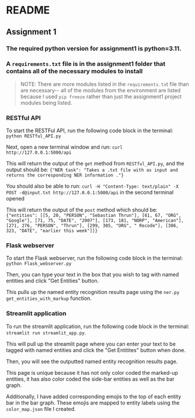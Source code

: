 # README
## Assignment 1

### The required python version for assignment1 is python=3.11.

### A `requirements.txt` file is in the assignment1 folder that contains all of the necessary modules to install
> NOTE: There are more modules listed in the `requirements.tx`t file than are necessary-- all of the modules from the environment are listed because I used `pip freeze` rather than just the assignment1 project modules being listed.

### RESTful API
To start the RESTFul API, run the following code block in the terminal: `python RESTful_API.py`  

Next, open a new terminal window and run: `curl http://127.0.0.1:5000/api`  

This will return the output of the `get` method from `RESTful_API.py`, and the output should be: `{"NER task": "Takes a .txt file with as input and returns the corresponding NER information
."}`  

You should also be able to run: `curl -H "Content-Type: text/plain" -X POST -d@input.txt http://127.0.0.1:5000/api` in the second terminal opened  

This will return the output of the `post` method which should be: `{"entities": [[5, 20, "PERSON", "Sebastian Thrun"], [61, 67, "ORG", "Google"], [71, 75, "DATE", "2007"], [173, 181, "NORP", "American"], [271, 276, "PERSON", "Thrun"], [299, 305, "ORG", "
Recode"], [306, 323, "DATE", "earlier this week"]]}`  
  
### Flask webserver
To start the Flask webserver, run the following code block in the terminal: `python Flask_webserver.py`  

Then, you can type your text in the box that you wish to tag with named entities and click "Get Entities" button.  

This pulls up the named entity recognition results page using the `ner.py` `get_entities_with_markup` function.

### Streamlit application

To run the streamlit application, run the following code block in the terminal: `streamlit run streamlit_app.py`.  

This will pull up the streamlit page where you can enter your text to be tagged with named entities and click the "Get Entitites" button when done.  

Then, you will see the outputted named entity recognition results page.  

This page is unique because it has not only color coded the marked-up entities, it has also color coded the side-bar entities as well as the bar graph.  

Additionally, I have added corresponding emojis to the top of each entity bar in the bar graph. These emojis are mapped to entity labels using the `color_map.json` file I created.


